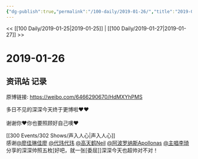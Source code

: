 ```yaml
---
{"dg-publish":true,"permalink":"/100-daily/2019-01-26/","title":"2019-01-26"}
---
```



<< [[100 Daily/2019-01-25\|2019-01-25]] | [[100 Daily/2019-01-27\|2019-01-27]] >>

# 2019-01-26

## 资讯站 记录

原博链接: https://weibo.com/6466290670/HdMXYhPMS

多日不见的深深今天终于更博啦❤️❤️  
[](https://m.weibo.cn/1736988591/4332792509363061)  
谢谢你❤️你也要照顾好自己噢❤️

[[300 Events/302 Shows/声入人心\|声入人心]]  
感谢[@廖佳琳佳廖](https://weibo.com/n/%E5%BB%96%E4%BD%B3%E7%90%B3%E4%BD%B3%E5%BB%96) [@代玮代玮](https://weibo.com/n/%E4%BB%A3%E7%8E%AE%E4%BB%A3%E7%8E%AE) [@高天鹤Neil](https://weibo.com/n/%E9%AB%98%E5%A4%A9%E9%B9%A4Neil) [@阿波罗纳斯Apollonas](https://weibo.com/n/%E9%98%BF%E6%B3%A2%E7%BD%97%E7%BA%B3%E6%96%AFApollonas) [@主唱李琦](https://weibo.com/n/%E4%B8%BB%E5%94%B1%E6%9D%8E%E7%90%A6) 分享的深深帅照五枚[好吧，就一张[委屈]]深深今天也超帅对不对！
